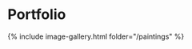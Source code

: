 # Portfolio
{% include image-gallery.html folder="/paintings" %}


 <script type="text/javascript" src="/js/lightbox.js"></script>
   <link rel="stylesheet" href="/css/lightbox.css">

<!--
# Yellow
![Warning! Amoris suspended, 30x60cm, 2016](WarningAmorisSuspended_30x60_2016_2.jpg)
![Fool's Garden Lemon Tree, 60x50cm, 2016](FoolsGardenLemonTree_60x50_2016.jpg)
# Other colors
![Explosion, 100x40cm, 2014](Explosion_100x40_2014.jpg)
# Sold
![Danger! High voltage love, 25x25cm, 2016](Danger_High_Voltage_Love_25x25_2016.jpg)
-->
